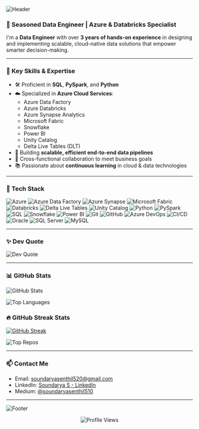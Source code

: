 ![Header](https://capsule-render.vercel.app/api?type=waving&color=0F52BA&height=250&section=header&text=Hi%20%F0%9F%91%8B%2C%20I'm%20Soundarya%20Senthilkumar&fontSize=40&fontColor=ffffff)

### 💼 Seasoned Data Engineer | Azure & Databricks Specialist

I'm a **Data Engineer** with over **3 years of hands-on experience** in designing and implementing scalable, cloud-native data solutions that empower smarter decision-making.

---

### 🚀 Key Skills & Expertise

- 🛠️ Proficient in **SQL**, **PySpark**, and **Python**
- ☁️ Specialized in **Azure Cloud Services**:
  - Azure Data Factory
  - Azure Databricks
  - Azure Synapse Analytics
  - Microsoft Fabric
  - Snowflake
  - Power BI
  - Unity Catalog
  - Delta Live Tables (DLT)
- 🔄 Building **scalable, efficient end-to-end data pipelines**
- 🤝 Cross-functional collaboration to meet business goals
- 📚 Passionate about **continuous learning** in cloud & data technologies

---

### 🧰 Tech Stack

![Azure](https://img.shields.io/badge/Azure-0078D4?style=for-the-badge&logo=microsoftazure&logoColor=white)
![Azure Data Factory](https://img.shields.io/badge/Azure%20Data%20Factory-0078D4?style=for-the-badge&logo=microsoftazure&logoColor=white)
![Azure Synapse](https://img.shields.io/badge/Azure%20Synapse-0078D4?style=for-the-badge&logo=microsoftazure&logoColor=white)
![Microsoft Fabric](https://img.shields.io/badge/Microsoft%20Fabric-742774?style=for-the-badge&logo=microsoft&logoColor=white)
![Databricks](https://img.shields.io/badge/Databricks-E8721D?style=for-the-badge&logo=databricks&logoColor=white)
![Delta Live Tables](https://img.shields.io/badge/Delta%20Live%20Tables-FF6F00?style=for-the-badge&logo=apachespark&logoColor=white)
![Unity Catalog](https://img.shields.io/badge/Unity%20Catalog-0089D6?style=for-the-badge&logo=databricks&logoColor=white)
![Python](https://img.shields.io/badge/Python-3776AB?style=for-the-badge&logo=python&logoColor=white)
![PySpark](https://img.shields.io/badge/PySpark-EC2025?style=for-the-badge&logo=apachespark&logoColor=white)
![SQL](https://img.shields.io/badge/SQL-025E8C?style=for-the-badge&logo=postgresql&logoColor=white)
![Snowflake](https://img.shields.io/badge/Snowflake-56B9DA?style=for-the-badge&logo=snowflake&logoColor=white)
![Power BI](https://img.shields.io/badge/Power%20BI-F2C811?style=for-the-badge&logo=powerbi&logoColor=black)
![Git](https://img.shields.io/badge/Git-F05032?style=for-the-badge&logo=git&logoColor=white)
![GitHub](https://img.shields.io/badge/GitHub-181717?style=for-the-badge&logo=github&logoColor=white)
![Azure DevOps](https://img.shields.io/badge/Azure%20DevOps-0078D7?style=for-the-badge&logo=azuredevops&logoColor=white)
![CI/CD](https://img.shields.io/badge/CI%2FCD-00BFA5?style=for-the-badge&logo=githubactions&logoColor=white)
![Oracle](https://img.shields.io/badge/Oracle-F80000?style=for-the-badge&logo=oracle&logoColor=white)
![SQL Server](https://img.shields.io/badge/SQL%20Server-CC2927?style=for-the-badge&logo=microsoftsqlserver&logoColor=white)
![MySQL](https://img.shields.io/badge/MySQL-4479A1?style=for-the-badge&logo=mysql&logoColor=white)

---

### ✨ Dev Quote

![Dev Quote](https://readme-typing-svg.demolab.com?font=Fira+Code&pause=1000&center=true&width=435&lines=In+Data+we+trust%2C+in+Pipelines+we+flow.;Turning+bytes+into+business+insights!;Data+is+the+new+oil%2C+and+I'm+the+engineer.)

---

### 📊 GitHub Stats

![GitHub Stats](https://github-readme-stats.vercel.app/api?username=SoundaryaSenthil&show_icons=true&theme=radical&hide=issues&custom_title=My%20GitHub%20Stats)

![Top Languages](https://github-readme-stats.vercel.app/api/top-langs/?username=SoundaryaSenthil&theme=dark&hide_border=false&layout=compact&langs_count=10)

### 🔥 GitHub Streak Stats

[![GitHub Streak](https://git-hub-streak-stats.vercel.app?user=SoundaryaSenthil&theme=dark)](https://git.io/streak-stats)


![Top Repos](https://github-contributor-stats.vercel.app/api?username=SoundaryaSenthil&limit=5&theme=dark&combine_all_yearly_contributions=true)

---

### 📫 Contact Me

- Email: soundaryasenthil520@gmail.com  
- LinkedIn: [Soundarya S - LinkedIn](https://www.linkedin.com/in/soundarya-s-dataengineer)  
- Medium: [@soundaryasenthil510](https://medium.com/@soundaryasenthil510)

---

![Footer](https://capsule-render.vercel.app/api?section=footer&type=waving&color=0F52BA&height=150)

<p align="center">
  <img src="https://komarev.com/ghpvc/?username=SoundaryaSenthil&style=flat-square&color=blue" alt="Profile Views" />
</p>

